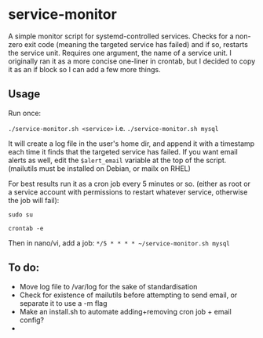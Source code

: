 # service-monitor
A simple monitor script for systemd-controlled services. Checks for a non-zero exit code (meaning the targeted service has failed) and if so, restarts the service unit. 
Requires one argument, the name of a service unit. 
I originally ran it as a more concise one-liner in crontab, but I decided to copy it as an if block so I can add a few more things.

## Usage

Run once:

`./service-monitor.sh <service>` i.e. `./service-monitor.sh mysql`

It will create a log file in the user's home dir, and append it with a timestamp each time it finds that the targeted service has failed. 
If you want email alerts as well, edit the `$alert_email` variable at the top of the script. (mailutils must be installed on Debian, or mailx on RHEL)

For best results run it as a cron job every 5 minutes or so. (either as root or a service account with permissions to restart whatever service, otherwise the job will fail):

`sudo su`

`crontab -e`

Then in nano/vi, add a job: `*/5 * * * * ~/service-monitor.sh mysql`

## To do:
- Move log file to /var/log for the sake of standardisation
- Check for existence of mailutils before attempting to send email, or separate it to use a -m flag
- Make an install.sh to automate adding+removing cron job + email config?
- 
